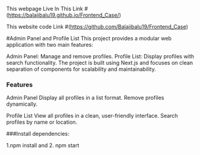 This webpage Live In This Link 
#(https://balajibalu19.github.io/Frontend_Case/)


This website code Link 
#(https://github.com/Balajibalu19/Frontend_Case)

#Admin Panel and Profile List
This project provides a modular web application with two main features:

Admin Panel: Manage and remove profiles.
Profile List: Display profiles with search functionality.
The project is built using Next.js and focuses on clean separation of components for scalability and maintainability.

### Features
Admin Panel
Display all profiles in a list format.
Remove profiles dynamically.

Profile List
View all profiles in a clean, user-friendly interface.
Search profiles by name or location.

###Install dependencies:

1.npm install
   and 
2. npm start

